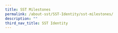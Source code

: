 ```yaml
---
title: SST Milestones
permalink: /about-sst/SST-Identity/sst-milestones/
description: ""
third_nav_title: SST Identity
---
```


